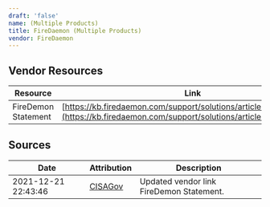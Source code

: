 ```yaml
---
draft: 'false'
name: (Multiple Products)
title: FireDaemon (Multiple Products)
vendor: FireDaemon
---
```


## Vendor Resources
| Resource | Link |
| --- | --- |
| FireDemon Statement | [https://kb.firedaemon.com/support/solutions/articles/4000178630](https://kb.firedaemon.com/support/solutions/articles/4000178630) |



## Sources
| Date | Attribution | Description |
| --- | --- | --- |
| 2021-12-21 22:43:46 | [CISAGov](https://raw.githubusercontent.com/cisagov/log4j-affected-db/develop/README.md) | Updated vendor link FireDemon Statement.  |
